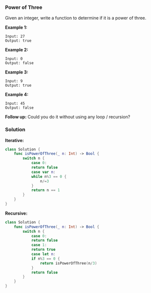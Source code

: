 
### Power of Three

Given an integer, write a function to determine if it is a power of three.

__Example 1:__
```
Input: 27
Output: true
```
__Example 2:__
```
Input: 0
Output: false
```
__Example 3:__
```
Input: 9
Output: true
```
__Example 4:__
```
Input: 45
Output: false
```

__Follow up:__
Could you do it without using any loop / recursion?

### Solution
__Iterative:__
```Swift
class Solution {
    func isPowerOfThree(_ n: Int) -> Bool {
        switch n {
            case 0:
            return false
            case var n:
            while n%3 == 0 {
                n/=3
            }
            return n == 1
        }
    }
}
```
__Recursive:__
```Swift
class Solution {
    func isPowerOfThree(_ n: Int) -> Bool {
        switch n {
            case 0:
            return false
            case 1:
            return true
            case let n:
            if n%3 == 0 {
                return isPowerOfThree(n/3)
            }
            return false
        }
    }
}
```